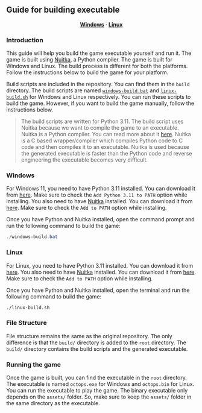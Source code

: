 ## Guide for building executable
<p align="center">
  <a href="#windows"><strong>Windows</strong></a> ·
  <a href="#linux"><strong>Linux</strong></a>
</p>

### Introduction

This guide will help you build the game executable yourself and run it. The game is built using [Nuitka](https://nuitka.net/), a Python compiler. The game is built for Windows and Linux. The build process is different for both the platforms. Follow the instructions below to build the game for your platform.

Build scripts are included in the repository. You can find them in the `build` directory. The build scripts are named [`windows-build.bat`]() and [`linux-build.sh`](build\linux-build.sh) for Windows and Linux respectively. You can run these scripts to build the game. However, if you want to build the game manually, follow the instructions below.

> The build scripts are written for Python 3.11. The build script uses Nuitka because we want to compile the game to an executable. Nuitka is a Python compiler. You can read more about it [here](https://nuitka.net/). Nuitka is a C based wrapper/compiler which compiles Python code to C code and then compiles it to an executable. Nuitka is used because the generated executable is faster than the Python code and reverse engineering the executable becomes very difficult.

### Windows
For Windows 11, you need to have Python 3.11 installed. You can download it from [here](https://www.python.org/downloads). Make sure to check the `Add Python 3.11 to PATH` option while installing. You also need to have [Nuitka](https://nuitka.net/) installed. You can download it from [here](https://nuitka.net/pages/download.html). Make sure to check the `Add to PATH` option while installing.

Once you have Python and Nuitka installed, open the command prompt and run the following command to build the game:
```powershell
./windows-build.bat
```

### Linux
For Linux, you need to have Python 3.11 installed. You can download it from [here](https://www.python.org/downloads). You also need to have [Nuitka](https://nuitka.net/) installed. You can download it from [here](https://nuitka.net/pages/download.html). Make sure to check the `Add to PATH` option while installing.

Once you have Python and Nuitka installed, open the terminal and run the following command to build the game:
```bash
./linux-build.sh
```
### File Structure
File structure remains the same as the original repository. The only difference is that the `build/` directory is added to the `root` directory. The `build/` directory contains the build scripts and the generated executable.

### Running the game
Once the game is built, you can find the executable in the `root` directory. The executable is named `octops.exe` for Windows and `octops.bin` for Linux. You can run the executable to play the game. The binary executable only depends on the `assets/` folder. So, make sure to keep the `assets/` folder in the same directory as the executable.

